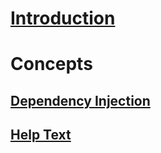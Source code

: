 # [Introduction](intro.md)
# Concepts
## [Dependency Injection](concepts/dependency-injection.md)
## [Help Text](concepts/help-text.md)
